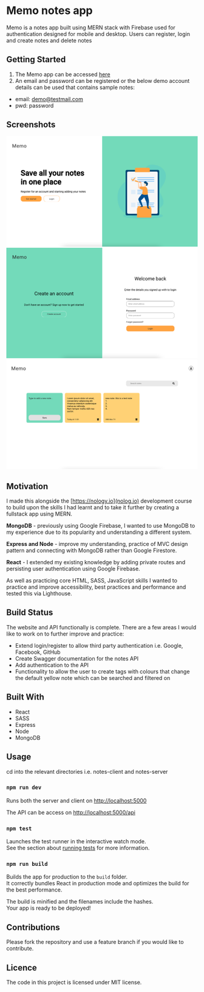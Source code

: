 # Memo notes app

Memo is a notes app built using MERN stack with Firebase used for authentication designed for mobile and desktop. Users can register, login and create notes and delete notes

## Getting Started

1. The Memo app can be accessed [here](https://notes-memo.herokuapp.com/)
2. An email and password can be registered or the below demo account details can be used that contains sample notes:
- email: demo@testmail.com
- pwd: password

## Screenshots 
![Home](https://raw.githubusercontent.com/dan-mca/notes-app/main/client/src/assets/images/home.png)
![Login](https://raw.githubusercontent.com/dan-mca/notes-app/main/client/src/assets/images/login.png)
![Notes](https://raw.githubusercontent.com/dan-mca/notes-app/main/client/src/assets/images/notes.png)

## Motivation
I made this alongside the [https://nology.io](nolog.io) development course to build upon the skills I had learnt and to take it further by creating a fullstack app using MERN. 

**MongoDB** - previously using Google Firebase, I wanted to use MongoDB to my experience due to its popularity and understanding a different system.

**Express and Node** - improve my understanding, practice of MVC design pattern and connecting with MongoDB rather than Google Firestore.

**React** - I extended my existing knowledge by adding private routes and persisting user authentication using Google Firebase.

As well as practicing core HTML, SASS, JavaScript skills I wanted to practice and improve accessibility, best practices and performance and tested this via Lighthouse.

## Build Status
The website and API functionally is complete. There are a few areas I would like to work on to further improve and practice:

- Extend login/register to allow third party authentication i.e. Google, Facebook, GitHub
- Create Swagger documentation for the notes API
- Add authentication to the API
- Functionality to allow the user to create tags with colours that change the default yellow note which can be searched and filtered on

## Built With
- React
- SASS
- Express
- Node
- MongoDB

## Usage
cd into the relevant directories i.e. notes-client and notes-server

### `npm run dev`

Runs both the server and client on [http://localhost:5000](http://localhost:5000)

The API can be access on [http://localhost:5000/api](http://localhost:5000/api)

### `npm test`

Launches the test runner in the interactive watch mode.\
See the section about [running tests](https://facebook.github.io/create-react-app/docs/running-tests) for more information.

### `npm run build`

Builds the app for production to the `build` folder.\
It correctly bundles React in production mode and optimizes the build for the best performance.

The build is minified and the filenames include the hashes.\
Your app is ready to be deployed!

## Contributions
Please fork the repository and use a feature branch if you would like to contribute. 

## Licence
The code in this project is licensed under MIT license.
